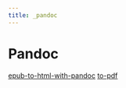 ```yaml
---
title: _pandoc
---
```


# Pandoc

[epub-to-html-with-pandoc](epub-to-html-with-pandoc.md)
[to-pdf](to-pdf.md)
